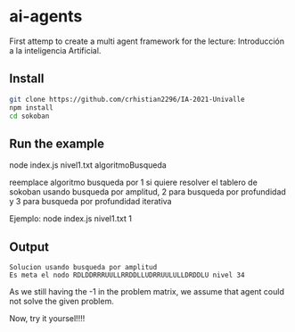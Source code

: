 # ai-agents

First attemp to create a multi agent framework for the lecture: Introducción a la inteligencia Artificial. 

## Install

``` bash
git clone https://github.com/crhistian2296/IA-2021-Univalle
npm install
cd sokoban
```

## Run the example

node index.js nivel1.txt algoritmoBusqueda

reemplace algoritmo busqueda por 1 si quiere resolver el tablero
de sokoban usando busqueda por amplitud, 2 para busqueda por profundidad
y 3 para busqueda por profundidad iterativa

Ejemplo:
node index.js nivel1.txt 1

## Output

```
Solucion usando busqueda por amplitud
Es meta el nodo RDLDDRRRUULLRRDDLLUDRRUULULLDRDDLU nivel 34
```
  
  As we still having the -1 in the problem matrix, we assume that agent could not solve the given problem.
  
  Now, try it yoursel!!!!
